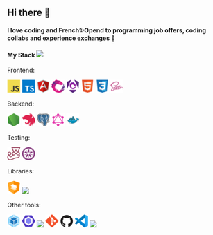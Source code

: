 ## Hi there 👋

#### I love coding and French✨Opend to programming job offers, coding collabs and experience exchanges 🤝

#### My Stack <img src="https://github.com/user-attachments/assets/15f6eb35-13b0-4422-998a-59bfea6392d0" width="40"/>

Frontend:

<div style="display="flex">
  <img src="https://github.com/devicons/devicon/blob/master/icons/javascript/javascript-original.svg" width="30"/>
  <img src="https://github.com/devicons/devicon/blob/master/icons/typescript/typescript-original.svg" width="30"/>
  <img src="https://github.com/devicons/devicon/blob/master/icons/angularjs/angularjs-original.svg" width="30"/>
  <img src="https://github.com/devicons/devicon/blob/master/icons/rxjs/rxjs-original.svg" width="30"/>
  <img src="https://github.com/devicons/devicon/blob/master/icons/ngrx/ngrx-original.svg" width="30"/>
  <img src="https://github.com/devicons/devicon/blob/master/icons/html5/html5-original.svg" width="30"/>
  <img src="https://github.com/devicons/devicon/blob/master/icons/css3/css3-original.svg" width="30"/>
  <img src="https://github.com/devicons/devicon/blob/master/icons/sass/sass-original.svg" width="30"/>
</div>

Backend: 

<div style="display="flex">
  <img src="https://github.com/devicons/devicon/blob/master/icons/nodejs/nodejs-original.svg" width="30"/>
  <img src="https://github.com/devicons/devicon/blob/master/icons/nestjs/nestjs-original.svg"  width="30"/>
  <img src="https://github.com/devicons/devicon/blob/master/icons/postgresql/postgresql-original.svg"  width="30"/>
  <img src="https://github.com/devicons/devicon/blob/master/icons/graphql/graphql-plain.svg"  width="30"/>
  <img src="https://github.com/devicons/devicon/blob/master/icons/docker/docker-original.svg"  width="30"/>
</div>

Testing: 

<div style="display="flex">
  <img src="https://github.com/devicons/devicon/blob/master/icons/jest/jest-plain.svg" width="30"/>
  <img src="https://github.com/devicons/devicon/blob/master/icons/jasmine/jasmine-original.svg" width="30"/>
</div>

Libraries: 

<div style="display="flex">
  <img src="https://github.com/devicons/devicon/blob/master/icons/angularmaterial/angularmaterial-original.svg" width="30"/>
  <img src="https://i0.wp.com/www.primefaces.org/wp-content/uploads/2021/10/primeng-logo.png?fit=280%2C300&ssl=1" width="30"/>
</div>

Other tools: 

<div style="display="flex">
    <img src="https://github.com/devicons/devicon/blob/master/icons/webpack/webpack-original.svg" width="30"/>
    <img src="https://github.com/devicons/devicon/blob/master/icons/eslint/eslint-original.svg" width="30"/>
    <img src="https://brandslogos.com/wp-content/uploads/thumbs/prettier-logo.png" width="30"/>
    <img src="https://github.com/devicons/devicon/blob/master/icons/git/git-original.svg" width="30"/>
    <img src="https://github.com/devicons/devicon/blob/master/icons/github/github-original.svg" width="30"/>
    <img src="https://github.com/devicons/devicon/blob/master/icons/vscode/vscode-original.svg" style="backgroundColor="flex" width="30"/>
    <img src="https://w7.pngwing.com/pngs/667/16/png-transparent-websocket-hd-logo-thumbnail.png" width="30"/>
</div>

